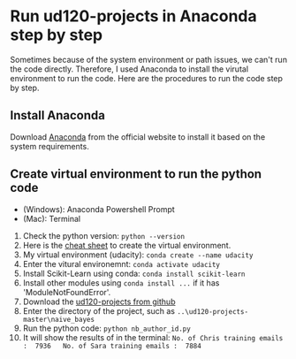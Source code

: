 # Run ud120-projects in Anaconda step by step
Sometimes because of the system environment or path issues, we can't run the code directly. 
Therefore, I used Anaconda to install the virutal environment to run the code. 
Here are the procedures to run the code step by step. 
## Install Anaconda
Download [Anaconda](https://www.anaconda.com/products/individual) from the official website to install it based on the system requirements.
## Create virtual environment to run the python code
- (Windows): Anaconda Powershell Prompt
- (Mac): Terminal  

1. Check the python version: ```python --version```  
2. Here is the [cheat sheet](https://docs.conda.io/projects/conda/en/4.6.0/_downloads/52a95608c49671267e40c689e0bc00ca/conda-cheatsheet.pdf) to create the virtual environment.  
3. My virtual environment (udacity): ```conda create --name udacity```  
4. Enter the vitural environemnt: ```conda activate udacity```
5. Install Scikit-Learn using conda: ```conda install scikit-learn```
6. Install other modules using ```conda install ...``` if it has 'ModuleNotFoundError'. 
7. Download the [ud120-projects from github](https://github.com/guowenbin90/ud120-projects.git)
8. Enter the directory of the project, such as ```..\ud120-projects-master\naive_bayes```
9. Run the python code: ```python nb_author_id.py```
10. It will show the results of in the terminal: ```No. of Chris training emails :  7936  
No. of Sara training emails :  7884```

